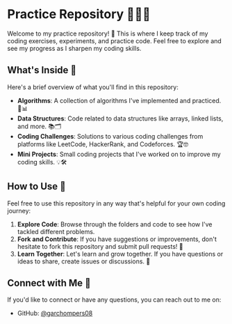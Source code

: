 # Practice Repository 👩‍💻🚀

Welcome to my practice repository! 🎉 This is where I keep track of my coding exercises, experiments, and practice code. Feel free to explore and see my progress as I sharpen my coding skills. 

## What's Inside 📂

Here's a brief overview of what you'll find in this repository:

- **Algorithms**: A collection of algorithms I've implemented and practiced. 🧠📊
- **Data Structures**: Code related to data structures like arrays, linked lists, and more. 📚🗂️
- **Coding Challenges**: Solutions to various coding challenges from platforms like LeetCode, HackerRank, and Codeforces. 🏆🤓
- **Mini Projects**: Small coding projects that I've worked on to improve my coding skills. 💡🛠️

## How to Use 📝

Feel free to use this repository in any way that's helpful for your own coding journey:

1. **Explore Code**: Browse through the folders and code to see how I've tackled different problems.
2. **Fork and Contribute**: If you have suggestions or improvements, don't hesitate to fork this repository and submit pull requests! 🤝
3. **Learn Together**: Let's learn and grow together. If you have questions or ideas to share, create issues or discussions. 💬

## Connect with Me 🤝

If you'd like to connect or have any questions, you can reach out to me on:

- GitHub: [@garchompers08](https://github.com/garchompers08)
